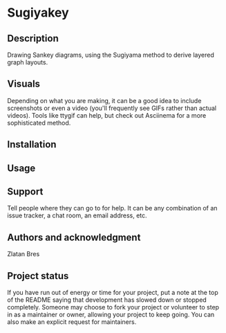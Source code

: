 # Sugiyakey





## Description
Drawing Sankey diagrams, using the Sugiyama method to derive layered graph layouts.



## Visuals
Depending on what you are making, it can be a good idea to include screenshots or even a video (you'll frequently see GIFs rather than actual videos). Tools like ttygif can help, but check out Asciinema for a more sophisticated method.

## Installation


## Usage


## Support
Tell people where they can go to for help. It can be any combination of an issue tracker, a chat room, an email address, etc.



## Authors and acknowledgment
Zlatan Bres



## Project status
If you have run out of energy or time for your project, put a note at the top of the README saying that development has slowed down or stopped completely. Someone may choose to fork your project or volunteer to step in as a maintainer or owner, allowing your project to keep going. You can also make an explicit request for maintainers.
